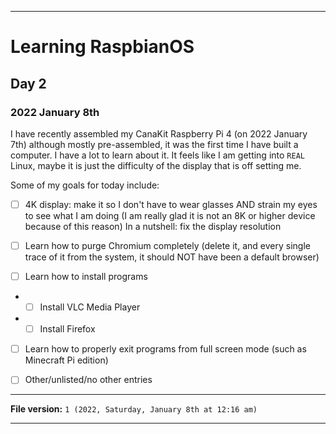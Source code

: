 
***

# Learning RaspbianOS

## Day 2

### 2022 January 8th

I have recently assembled my CanaKit Raspberry Pi 4 (on 2022 January 7th) although mostly pre-assembled, it was the first time I have built a computer. I have a lot to learn about it. It feels like I am getting into `REAL` Linux, maybe it is just the difficulty of the display that is off setting me.

Some of my goals for today include:

- [ ] 4K display: make it so I don't have to wear glasses AND strain my eyes to see what I am doing (I am really glad it is not an 8K or higher device because of this reason) In a nutshell: fix the display resolution

- [ ] Learn how to purge Chromium completely (delete it, and every single trace of it from the system, it should NOT have been a default browser)

- [ ] Learn how to install programs

- - [ ] Install VLC Media Player

- - [ ] Install Firefox

- [ ] Learn how to properly exit programs from full screen mode (such as Minecraft Pi edition)

- [ ] Other/unlisted/no other entries

***

**File version:** `1 (2022, Saturday, January 8th at 12:16 am)`

***
